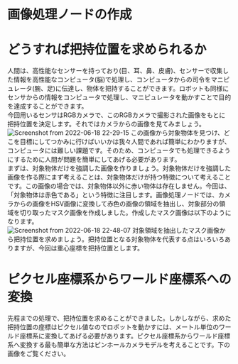 # 画像処理ノードの作成
# どうすれば把持位置を求められるか
人間は、高性能なセンサーを持っており(目、耳、鼻、皮膚)、センサーで収集した情報を高性能なコンピュータ(脳)で処理し、コンピュータからの司令をマニピュレータ(腕、足)に伝達し、物体を把持することができます。ロボットも同様にセンサからの情報をコンピュータで処理し、マニピュレータを動かすことで目的を達成することができます。<br>
今回用いるセンサはRGBカメラで、このRGBカメラで撮影された画像をもとに把持位置を決定します。それではカメラからの画像を見てみましょう。<br>
![Screenshot from 2022-06-18 22-29-15](https://user-images.githubusercontent.com/75206988/174439828-7b50c757-5fad-4166-855d-21cb2b83cbe7.png)
この画像から対象物体を見つけ、どこを目標にしてつかみに行けばいいかは我々人間であれば簡単にわかりますが、コンピュータには難しい課題です。そのため、コンピュータでも処理できるようにするために人間が問題を簡単にしてあげる必要があります。<br>
まずは、対象物体だけを強調した画像を作りましょう。対象物体だけを強調した画像を作る際にまず考えることは、対象物体だけが持つ特徴について考えることです。この画像の場合では、対象物体以外に赤い物体は存在しません。今回は、「対象物体は赤色である」という特徴に注目します。画像処理ノードでは、カメラからの画像をHSV画像に変換して赤色の画像の領域を抽出し、対象部分の領域を切り取ったマスク画像を作成しました。作成したマスク画像は以下のようになります。<br>
![Screenshot from 2022-06-18 22-48-07](https://user-images.githubusercontent.com/75206988/174441380-b59bb319-c8ee-4e97-9ce8-c1d17620be28.png)
対象領域を抽出したマスク画像から把持位置を求めましょう。把持位置となる対象物体を代表する点はいろいろありますが、今回は重心座標を把持位置とします。
# ピクセル座標系からワールド座標系への変換
先程までの処理で、把持位置を求めることができました。しかしながら、求めた把持位置の座標はピクセル値なのでロボットを動かすには、メートル単位のワールド座標系に変換してあげる必要があります。ピクセル座標系からワールド座標系へ変換する最も簡単な方法はピンホールカメラモデルを考えることです。下の画像をご覧ください。<br>


